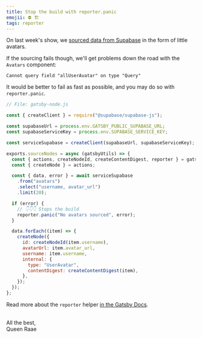 ```yaml
---
title: Stop the build with reporter.panic
emojii: ⛔️ 🏗
tags: reporter
---
```


On last week's show, we [sourced data from Supabase](/emails/2022-08-26-source-supabase/) in the form of little avatars.

If the sourcing fails though, we'll get problems down the road with the `Avatars` component:

```
Cannot query field "allUserAvatar" on type "Query"
```

It would be better to fail as fast as possible, and you may do so with `reporter.panic`.

```js
// File: gatsby-node.js

const { createClient } = require("@supabase/supabase-js");

const supabaseUrl = process.env.GATSBY_PUBLIC_SUPABASE_URL;
const supabaseServiceKey = process.env.SUPABASE_SERVICE_KEY;

const serviceSupabase = createClient(supabaseUrl, supabaseServiceKey);

exports.sourceNodes = async (gatsbyUtils) => {
  const { actions, createNodeId, createContentDigest, reporter } = gatsbyUtils;
  const { createNode } = actions;

  const { data, error } = await serviceSupabase
    .from("avatars")
    .select("username, avatar_url")
    .limit(20);

  if (error) {
    // 👇👇👇 Stops the build
    reporter.panic("No avatars sourced", error);
  }

  data.forEach((item) => {
    createNode({
      id: createNodeId(item.username),
      avatarUrl: item.avatar_url,
      username: item.username,
      internal: {
        type: "UserAvatar",
        contentDigest: createContentDigest(item),
      },
    });
  });
};
```

Read more about the `reporter` helper [in the Gatsby Docs](https://www.gatsbyjs.com/docs/reference/config-files/node-api-helpers/#reporter).

&nbsp;  
All the best,  
Queen Raae
